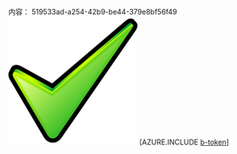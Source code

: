 内容： 519533ad-a254-42b9-be44-379e8bf56f49![图像](0cadc2cf-fac9-4fc5-a10d-aa5c8121a7bb.png)
[AZURE.INCLUDE [b-token](8f9b8ff7-674c-482d-966d-e8fc25aeea31.md)]
